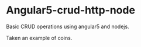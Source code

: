# Angular5-crud-http-node

Basic CRUD operations using angular5 and nodejs.

Taken an example of coins.
